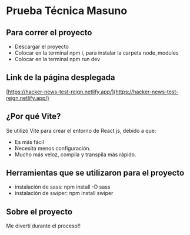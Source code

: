 # Prueba Técnica Masuno

## Para correr el proyecto
- Descargar el proyecto
- Colocar en la terminal npm i, para instalar la carpeta node_modules
- Colocar en la terminal npm run dev

## Link de la página desplegada
[https://hacker-news-test-reign.netlify.app/](https://hacker-news-test-reign.netlify.app/)

## ¿Por qué Vite?
Se utilizó Vite para crear el entorno de React js, debido a que:
- Es más fácil
- Necesita menos configuración.
- Mucho más veloz, compila y transpila más rápido.

## Herramientas que se utilizaron para el proyecto
- instalación de sass: npm install -D sass
- instalación de swiper:  npm install swiper

## Sobre el proyecto
Me divertí durante el proceso!!